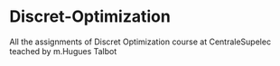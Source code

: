 # Discret-Optimization
All the assignments of Discret Optimization course at CentraleSupelec teached by m.Hugues Talbot
